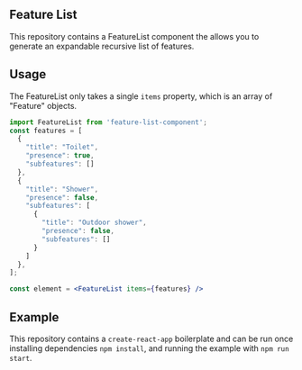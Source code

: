 ## Feature List

This repository contains a FeatureList component the allows you to generate an expandable recursive list of features.

## Usage
The FeatureList only takes a single `items` property, which is an array of "Feature" objects.

```jsx
import FeatureList from 'feature-list-component';
const features = [
  {
    "title": "Toilet",
    "presence": true,
    "subfeatures": []
  },
  {
    "title": "Shower",
    "presence": false,
    "subfeatures": [
      {
        "title": "Outdoor shower",
        "presence": false,
        "subfeatures": []
      }
    ]
  },
];

const element = <FeatureList items={features} />
```

## Example
This repository contains a `create-react-app` boilerplate and can be run once installing dependencies `npm install`, and running the example with `npm run start`.